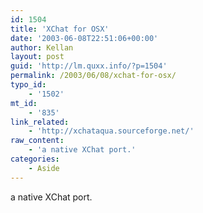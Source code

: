 ```yaml
---
id: 1504
title: 'XChat for OSX'
date: '2003-06-08T22:51:06+00:00'
author: Kellan
layout: post
guid: 'http://lm.quxx.info/?p=1504'
permalink: /2003/06/08/xchat-for-osx/
typo_id:
    - '1502'
mt_id:
    - '835'
link_related:
    - 'http://xchataqua.sourceforge.net/'
raw_content:
    - 'a native XChat port.'
categories:
    - Aside
---
```


a native XChat port.